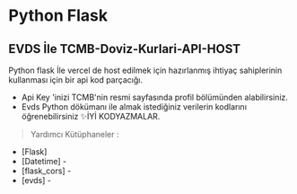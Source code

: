 # Python Flask
## EVDS İle TCMB-Doviz-Kurlari-API-HOST

 

 
Python flask  İle vercel de host edilmek için hazırlanmış ihtiyaç sahiplerinin kullanması için bir api kod parçacığı.

- Api Key 'inizi TCMB'nin resmi sayfasında profil bölümünden alabilirsiniz.
- Evds Python dökümanı ile almak istediğiniz verilerin kodlarını öğrenebilirsiniz
✨İYİ  KODYAZMALAR.





> Yardımcı Kütüphaneler :



- [Flask] 
- [Datetime] - 
- [flask_cors] - 
- [evds] - 
